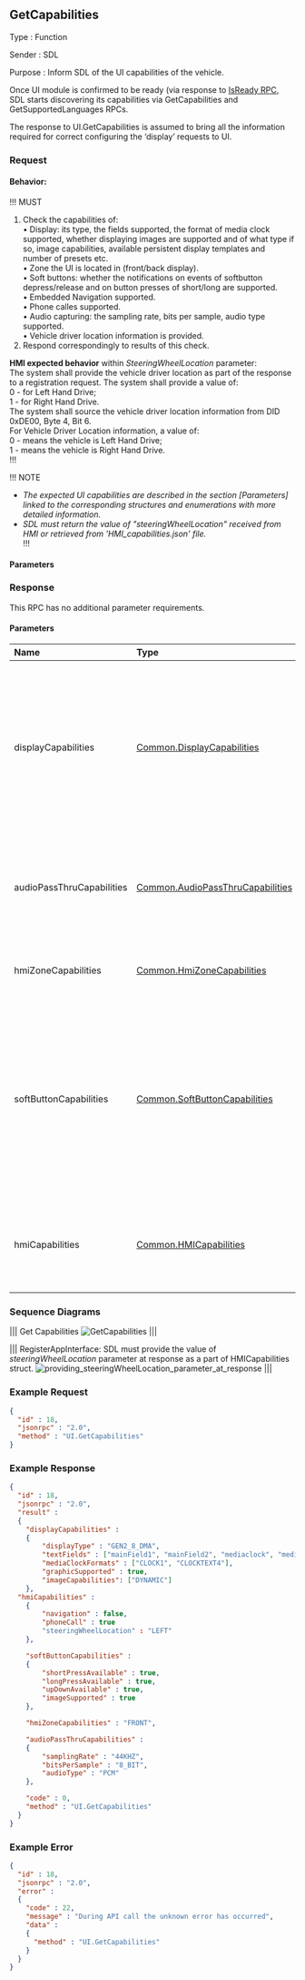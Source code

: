 ## GetCapabilities

Type
: Function

Sender
: SDL

Purpose
: Inform SDL of the UI capabilities of the vehicle.

Once UI module is confirmed to be ready (via response to [IsReady RPC], SDL starts discovering its capabilities via GetCapabilities and GetSupportedLanguages RPCs.   

The response to UI.GetCapabilities is assumed to bring all the information required for correct configuring the ‘display’ requests to UI.   

[IsReady RPC]: ../../navigation/isready/isready   
  
### Request   

#### Behavior:   

!!! MUST   
1)	Check the capabilities of:   
•	Display: its type, the fields supported, the format of media clock supported, whether displaying images are supported and of what type if so, image capabilities, available persistent display templates and number of presets etc.   
•	Zone the UI is located in (front/back display).   
•	Soft buttons: whether the notifications on events of softbutton depress/release and on button presses of short/long are supported.   
•	Embedded Navigation supported.   
•	Phone calles supported.   
•	Audio capturing: the sampling rate, bits per sample, audio type supported.   
• Vehicle driver location information is provided.   
2)	Respond correspondingly to results of this check.   

**HMI expected behavior** within _SteeringWheelLocation_ parameter:   
The system shall provide the vehicle driver location as part of the response to a registration request.
The system shall provide a value of:   
0 - for Left Hand Drive;   
1 - for Right Hand Drive.   
The system shall source the vehicle driver location information from DID 0xDE00, Byte 4, Bit 6.   
For Vehicle Driver Location information, a value of:   
0 - means the vehicle is Left Hand Drive;   
1 - means the vehicle is Right Hand Drive.   
!!!

!!! NOTE      
- _The expected UI capabilities are described in the section [Parameters] linked to the corresponding structures and enumerations with more detailed information._   
- _SDL must return the value of "steeringWheelLocation" received from HMI or retrieved from 'HMI_capabilities.json' file._   
!!!

#### Parameters

### Response   

This RPC has no additional parameter requirements.

#### Parameters

|Name|Type|Mandatory|Additional|Description|
|:---|:---|:--------|:---------|:----------|
|displayCapabilities|[Common.DisplayCapabilities]|true|-|The capabilities of HMI\`s display: its type, supported textfields, whether the graphics displaying is supported, the supported formats of media clock.|
|audioPassThruCapabilities|[Common.AudioPassThruCapabilities]|true|-|Specifies the capabilities of audio capturing: sampling rate, bits per sample, audio type.|
|hmiZoneCapabilities|[Common.HmiZoneCapabilities]|true|-|Specifies HMI Zones in the vehicle (front/back).|
|softButtonCapabilities|[Common.SoftButtonCapabilities]|false|Array = true<br>minsize = 1<br>maxsize = 100|Must be returned if the platform supports on-screen soft buttons. Contains the soft buttons capabilities: whether the up/down events, long/short press, referencing image are supported.|
|hmiCapabilities|[Common.HMICapabilities]|false|-|Specifies the HMI capabilities of navigation and phonecall support.|

[Common.DisplayCapabilities]: ../../common/structs/displaycapabilities
[Common.AudioPassThruCapabilities]: ../../common/structs/audiopassthrucapabilities
[Common.HmiZoneCapabilities]: ../../common/enums/hmizonecapabilities
[Common.SoftButtonCapabilities]: ../../common/structs/softbuttoncapabilities
[Common.HMICapabilities]: ../../common/structs/hmicapabilities

### Sequence Diagrams

|||
Get Capabilities
![GetCapabilities](./assets/GetCapabilities.png)
|||

|||
RegisterAppInterface: SDL must provide the value of _steeringWheelLocation_ parameter at response as a part of HMICapabilities struct.
![providing_steeringWheelLocation_parameter_at_response](./assets/providing_steeringWheelLocation_parameter_at_response.png)
|||

### Example Request

```json
{
  "id" : 18,
  "jsonrpc" : "2.0",
  "method" : "UI.GetCapabilities"
}
```
### Example Response

```json
{
  "id" : 18,
  "jsonrpc" : "2.0",
  "result" :
  {
    "displayCapabilities" :
    {
        "displayType" : "GEN2_8_DMA",
        "textFields" : ["mainField1", "mainField2", "mediaclock", "mediaTrack", "alertText1", "alertText2", "alertText3", "scrollableMessageBody", "initialInteractionText", "navigationText1", "navigationText2", "audioPassThruDisplayText1", "audioPassThruDisplayText2", "notificationText"],
        "mediaClockFormats" : ["CLOCK1", "CLOCKTEXT4"],
        "graphicSupported" : true,
        "imageCapabilities": ["DYNAMIC"]
    },
  "hmiCapabilities" :
    {
        "navigation" : false,
        "phoneCall" : true
        "steeringWheelLocation" : "LEFT"
    },

    "softButtonCapabilities" :
    {
        "shortPressAvailable" : true,
        "longPressAvailable" : true,
        "upDownAvailable" : true,
        "imageSupported" : true
    },

    "hmiZoneCapabilities" : "FRONT",

    "audioPassThruCapabilities" :
    {
        "samplingRate" : "44KHZ",
        "bitsPerSample" : "8_BIT",
        "audioType" : "PCM"
    },

    "code" : 0,
    "method" : "UI.GetCapabilities"
  }
}
```

### Example Error

```json
{
  "id" : 18,
  "jsonrpc" : "2.0",
  "error" :
  {
    "code" : 22,
    "message" : "During API call the unknown error has occurred",
    "data" :
    {
      "method" : "UI.GetCapabilities"
    }
  }
}
```
